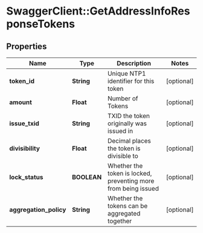 # SwaggerClient::GetAddressInfoResponseTokens

## Properties
Name | Type | Description | Notes
------------ | ------------- | ------------- | -------------
**token_id** | **String** | Unique NTP1 identifier for this token | [optional] 
**amount** | **Float** | Number of Tokens | [optional] 
**issue_txid** | **String** | TXID the token originally was issued in | [optional] 
**divisibility** | **Float** | Decimal places the token is divisible to | [optional] 
**lock_status** | **BOOLEAN** | Whether the token is locked, preventing more from being issued | [optional] 
**aggregation_policy** | **String** | Whether the tokens can be aggregated together | [optional] 


